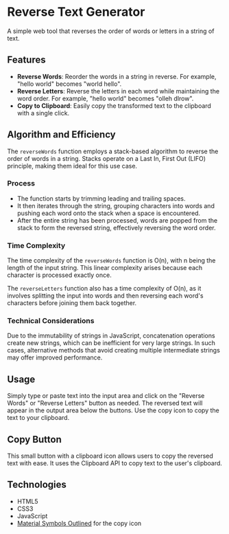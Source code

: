 # Reverse Text Generator

A simple web tool that reverses the order of words or letters in a string of text.

## Features

- **Reverse Words**: Reorder the words in a string in reverse. For example, "hello world" becomes "world hello".
- **Reverse Letters**: Reverse the letters in each word while maintaining the word order. For example, "hello world" becomes "olleh dlrow".
- **Copy to Clipboard**: Easily copy the transformed text to the clipboard with a single click.

## Algorithm and Efficiency

The `reverseWords` function employs a stack-based algorithm to reverse the order of words in a string. Stacks operate on a Last In, First Out (LIFO) principle, making them ideal for this use case.

### Process

- The function starts by trimming leading and trailing spaces.
- It then iterates through the string, grouping characters into words and pushing each word onto the stack when a space is encountered.
- After the entire string has been processed, words are popped from the stack to form the reversed string, effectively reversing the word order.

### Time Complexity

The time complexity of the `reverseWords` function is O(n), with n being the length of the input string. This linear complexity arises because each character is processed exactly once.

The `reverseLetters` function also has a time complexity of O(n), as it involves splitting the input into words and then reversing each word's characters before joining them back together.

### Technical Considerations

Due to the immutability of strings in JavaScript, concatenation operations create new strings, which can be inefficient for very large strings. In such cases, alternative methods that avoid creating multiple intermediate strings may offer improved performance.

## Usage

Simply type or paste text into the input area and click on the "Reverse Words" or "Reverse Letters" button as needed. The reversed text will appear in the output area below the buttons. Use the copy icon to copy the text to your clipboard.

## Copy Button

This small button with a clipboard icon allows users to copy the reversed text with ease. It uses the Clipboard API to copy text to the user's clipboard.

## Technologies

- HTML5
- CSS3
- JavaScript
- [Material Symbols Outlined](https://fonts.googleapis.com/css2?family=Material+Symbols+Outlined:opsz,wght,FILL,GRAD@24,400,0,0) for the copy icon
